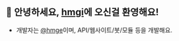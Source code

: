## 👋 안녕하세요, [hmgi](https://github.com/hmgi)에 오신걸 환영해요!
- 개발자는 [@hmge](https://github.com/hmge)이며, API/웹사이트/봇/모듈 등을 개발해요.
